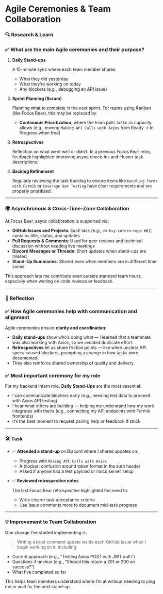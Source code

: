 # Agile Ceremonies & Team Collaboration

### 🔍 **Research & Learn**

### ✅ What are the main Agile ceremonies and their purpose?

1. **Daily Stand-ups**
    
    A 15-minute sync where each team member shares:
    
    - What they did yesterday
    - What they’re working on today
    - Any blockers (e.g., debugging an API issue)
2. **Sprint Planning (Scrum)**
    
    Planning what to complete in the next sprint. For teams using Kanban (like Focus Bear), this may be replaced by:
    
    - **Continuous Prioritization**, where the team pulls tasks as capacity allows (e.g., moving `Making API Calls with Axios` from Ready → In Progress when free)
3. **Retrospectives**
    
    Reflection on what went well or didn’t. In a previous Focus Bear retro, feedback highlighted improving async check-ins and clearer task descriptions.
    
4. **Backlog Refinement**
    
    Regularly reviewing the task backlog to ensure items like `Handling Forms with Formik` or `Coverage Bar Testing` have clear requirements and are properly prioritized.
    

---

### 🌍 **Asynchronous & Cross-Time-Zone Collaboration**

At Focus Bear, async collaboration is supported via:

- **GitHub Issues and Projects**: Each task (e.g., `dn-huy-intern-repo #81`) contains title, status, and updates
- **Pull Requests & Comments**: Used for peer reviews and technical discussion without needing live meetings
- **Discord Messages or Threads**: Short updates when stand-ups are missed
- **Stand-Up Summaries**: Shared even when members are in different time zones

This approach lets me contribute even outside standard team hours, especially when waiting on code reviews or feedback.

---

### 📝 **Reflection**

### ✅ How Agile ceremonies help with communication and alignment

Agile ceremonies ensure **clarity and coordination**:

- **Daily stand-ups** show who’s doing what — I learned that a teammate was also working with Axios, so we avoided duplicate effort.
- **Retrospectives** let us share friction points — like when unclear API specs caused blockers, prompting a change in how tasks were documented.
- They also reinforce shared ownership of quality and delivery.

### ✅ Most important ceremony for my role

For my backend intern role, **Daily Stand-Ups** are the most essential:

- I can communicate blockers early (e.g., needing test data to proceed with Axios API testing)
- I hear what others are building — helping me understand how my work integrates with theirs (e.g., connecting my API endpoints with Formik frontends)
- It’s the best moment to request pairing help or feedback if stuck

---

### 🛠️ **Task**

- ✅ **Attended a stand-up** on Discord where I shared updates on:
    - Progress with `Making API Calls with Axios`
    - A blocker: confusion around token format in the auth header
    - Asked if anyone had a test payload or mock server setup
- ✅ **Reviewed retrospective notes**
    
    The last Focus Bear retrospective highlighted the need to:
    
    - Write clearer task acceptance criteria
    - Use issue comments more to document mid-task progress

---

### 💡 **Improvement to Team Collaboration**

One change I’ve started implementing is:

> Writing a brief comment update inside each GitHub issue when I begin working on it, including:
> 
- Current approach (e.g., “Testing Axios POST with JWT auth”)
- Questions if unclear (e.g., “Should this return a 201 or 200 on success?”)
- What I’ve completed so far

This helps team members understand where I’m at without needing to ping me or wait for the next stand-up.